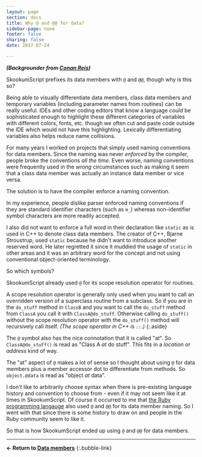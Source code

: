 ```yaml
---
layout: page
section: docs
title: Why @ and @@ for data?
sidebar-page: none
footer: false
sharing: false
date: 2017-07-24

---
```


_**(Backgrounder from [Conan Reis](/about/team/#conan-reis))**_

SkookumScript prefixes its data members with `@` and `@@`, though why is this so?

Being able to visually differentiate data members, class data members and temporary variables (including parameter names from routines) can be really useful. IDEs and other coding editors that know a language _could_ be sophisticated enough to highlight these different categories of variables with different colors, fonts, etc. though we often cut and paste code outside the IDE which would not have this highlighting. Lexically differentiating variables also helps reduce name collisions.

For many years I worked on projects that simply used naming conventions for data members. Since the naming was never _enforced_ by the compiler, people broke the conventions _all the time_. Even worse, naming conventions were frequently used in the _wrong_ circumstances such as making it seem that a class data member was actually an instance data member or vice versa.

The solution is to have the compiler enforce a naming convention.

In my experience, people dislike parser enforced naming conventions if they are standard identifier characters (such as `m_`) whereas non-identifier symbol characters are more readily accepted.

I also did not want to enforce a full word in their declaration like `static` as is used in C++ to denote class data members. The creator of C++, Bjarne Stroustrup, used `static` because he didn't want to introduce another reserved word. He later regretted it since it muddied the usage of `static` in other areas and it was an arbitrary word for the concept and not using conventional object-oriented terminology.

So which symbols?

SkookumScript already used `@` for its scope resolution operator for routines.

A scope resolution operator is generally only used when you want to call an overridden version of a superclass routine from a subclass. So if you are in the `do_stuff` method in `ClassB` and you want to call the `do_stuff` method from `ClassA` you call it with `ClassA@do_stuff`. Otherwise calling `do_stuff()` without the scope resolution operator with the `do_stuff()` method will recursively call itself. _(The scope operator in C\+\+ is `::`.)_
{:.aside}

The `@` symbol also has the nice connotation that it is called "at". So `ClassA@do_stuff()` is read as "Class A _at_ do stuff". This fits in a _location_ or _address_ kind of way.

The "at" aspect of `@` makes a lot of sense so I thought about using `@` for data members plus a member accessor dot to differentiate from methods. So `object.@data` is read as "object _at_ data".

I don't like to arbitrarily choose syntax when there is pre-existing language history and convention to choose from - even if it may not seem like it at times in SkookumScript. Of course it occurred to me that [the Ruby programming langauge](http://ruby-doc.com/docs/ProgrammingRuby/html/tut_classes.html) also used `@` and `@@` for its data member naming. So I went with that since there is some history to draw on and people in the Ruby community seem to like it.

So that is how SkookumScript ended up using `@` and `@@` for data members.


---
**← Return to [Data members](/docs/v3.0/lang/identifiers/data-members)**
{:.bubble-link}



